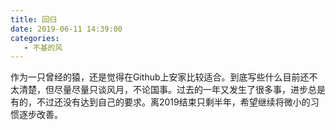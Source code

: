 ```yaml
---
title: 回归
date: 2019-06-11 14:39:00
categories:
   - 不基的风
---
```




作为一只曾经的猿，还是觉得在Github上安家比较适合。到底写些什么目前还不太清楚，但尽量尽量只谈风月，不论国事。过去的一年又发生了很多事，进步总是有的，不过还没有达到自己的要求。离2019结束只剩半年，希望继续将微小的习惯逐步改善。
